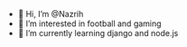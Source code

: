 - 👋 Hi, I’m @Nazrih
- 👀 I’m interested in football and gaming
- 🌱 I’m currently learning django and node.js
<!---
NazrihFarah/NazrihFarah is a ✨ special ✨ repository because its `README.md` (this file) appears on your GitHub profile.
You can click the Preview link to take a look at your changes.
--->
